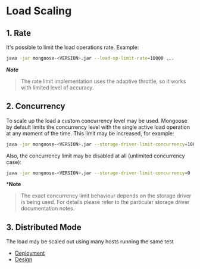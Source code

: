 # Load Scaling

## 1. Rate

It's possible to limit the load operations rate. Example:
```bash
java -jar mongoose-<VERSION>.jar --load-op-limit-rate=10000 ...
```

***Note***
> The rate limit implementation uses the adaptive throttle, so it works with limited level of accuracy.

## 2. Concurrency

To scale up the load a custom concurrency level may be used. Mongoose by default limits the concurrency level with the
single active load operation at any moment of the time. This limit may be increased, for example:
```bash
java -jar mongoose-<VERSION>.jar --storage-driver-limit-concurrency=10000 ...
```

Also, the concurrency limit may be disabled at all (unlimited concurrency case):
```bash
java -jar mongoose-<VERSION>.jar --storage-driver-limit-concurrency=0 ...
```

***Note**
> The exact concurrency limit behaviour depends on the storage driver is being used. For details please refer to the
> particular storage driver documentation notes.

## 3. Distributed Mode

The load may be scaled out using many hosts running the same test

* [Deployment](../../deployment#distributed-mode)
* [Design](../../design/distributed_mode/README.md)
